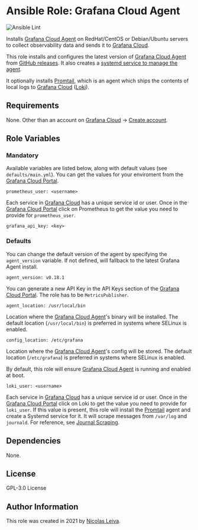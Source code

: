 # Ansible Role: Grafana Cloud Agent

![Ansible Lint](https://github.com/nleiva/ansible-role-grafana_agent/workflows/Ansible%20Lint/badge.svg?branch=main)

Installs [Grafana Cloud Agent](https://github.com/grafana/agent) on RedHat/CentOS or Debian/Ubuntu servers to collect observability data and sends it to [Grafana Cloud](https://grafana.com/products/cloud/).

This role installs and configures the latest version of [Grafana Cloud Agent](https://github.com/grafana/agent) from [GitHub releases](https://github.com/grafana/agent/releases). It also creates a [systemd service to manage the agent](https://grafana.com/docs/grafana-cloud/agent/agent_as_service/).

It optionally installs [Promtail](https://grafana.com/docs/loki/latest/clients/promtail/), which is an agent which ships the contents of local logs to [Grafana Cloud](https://grafana.com/products/cloud/) ([Loki](https://grafana.com/oss/loki/)).

## Requirements

None. Other than an account on [Grafana Cloud](https://grafana.com/products/cloud/) -> [Create account](https://grafana.com/signup/cloud/connect-account).

## Role Variables

### Mandatory

Available variables are listed below, along with default values (see `defaults/main.yml`). You can get the values for your enviroment from the [Grafana Cloud Portal](https://grafana.com/docs/grafana-cloud/cloud-portal/).

    prometheus_user: <username>

Each service in [Grafana Cloud](https://grafana.com/products/cloud/) has a unique service id or user. Once in the [Grafana Cloud Portal](https://grafana.com/docs/grafana-cloud/cloud-portal/) click on Prometheus to get the value you need to provide for `prometheus_user`.

    grafana_api_key: <key>

### Defaults

You can change the default version of the agent by specifying the `agent_version` variable. If not defined, will fallback to the latest Grafana Agent install.

    agent_version: v0.18.1

You can generate a new API Key in the API Keys section of the [Grafana Cloud Portal](https://grafana.com/docs/grafana-cloud/cloud-portal/). The role has to be `MetricsPublisher`.

    agent_location: /usr/local/bin

Location where the [Grafana Cloud Agent](https://github.com/grafana/agent)'s binary will be installed. The default location (`/usr/local/bin`) is preferred in systems where SELinux is enabled.

    config_location: /etc/grafana

Location where the [Grafana Cloud Agent](https://github.com/grafana/agent)'s config will be stored. The default location (`/etc/grafana`) is preferred in systems where SELinux is enabled.

By default, this role will ensure [Grafana Cloud Agent](https://github.com/grafana/agent) is running and enabled at boot.

    loki_user: <username>

Each service in [Grafana Cloud](https://grafana.com/products/cloud/) has a unique service id or user. Once in the [Grafana Cloud Portal](https://grafana.com/docs/grafana-cloud/cloud-portal/) click on Loki to get the value you need to provide for `loki_user`. If this value is present, this role will install the [Promtail](https://grafana.com/docs/loki/latest/clients/promtail/) agent and create a Systemd service for it. It will scrape messages from `/var/log` and `journald`. For reference, see [Journal Scraping](https://grafana.com/docs/loki/latest/clients/promtail/scraping/#journal-scraping-linux-only).

## Dependencies

None.

## License

GPL-3.0 License

## Author Information

This role was created in 2021 by [Nicolas Leiva](https://github.com/nleiva).
